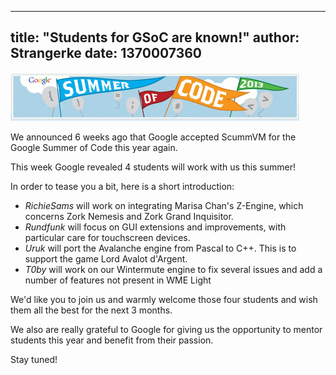 
---
title: "Students for GSoC are known!"
author: Strangerke
date: 1370007360
---

![GSoC 2013 Banner](/data/news/GSOC_13_banner.png)

We announced 6 weeks ago that Google accepted ScummVM for the Google Summer of Code this year again.

This week Google revealed 4 students will work with us this summer!

In order to tease you a bit, here is a short introduction:

*   *RichieSams* will work on integrating Marisa Chan's Z-Engine, which concerns Zork Nemesis and Zork Grand Inquisitor.
*   *Rundfunk* will focus on GUI extensions and improvements, with particular care for touchscreen devices.
*   *Uruk* will port the Avalanche engine from Pascal to C++. This is to support the game Lord Avalot d'Argent.
*   *T0by* will work on our Wintermute engine to fix several issues and add a number of features not present in WME Light

We'd like you to join us and warmly welcome those four students and wish them all the best for the next 3 months.

We also are really grateful to Google for giving us the opportunity to mentor students this year and benefit from their passion.

Stay tuned!
